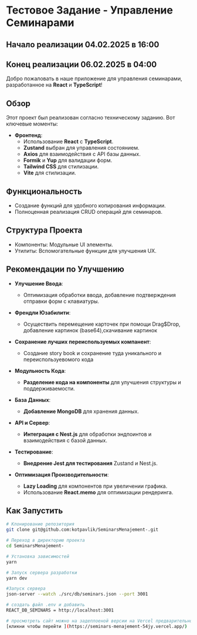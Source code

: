 # Тестовое Задание - Управление Семинарами
## Начало реализации 04.02.2025 в 16:00 
## Конец реализации 06.02.2025 в 04:00 
Добро пожаловать в наше приложение для управления семинарами, разработанное на **React** и **TypeScript**!

## Обзор

Этот проект был реализован согласно техническому заданию. Вот ключевые моменты:

- **Фронтенд**: 
  - Использование **React** с **TypeScript**.
  - **Zustand** выбран для управления состоянием.
  - **Axios** для взаимодействия с API базы данных.
  - **Formik** и **Yup** для валидации форм.
  - **Tailwind CSS** для стилизации.
  - **Vite** для стилизации.

## Функциональность

- Создание функций для удобного копирования информации.
- Полноценная реализация CRUD операций для семинаров.

## Структура Проекта

- Компоненты: Модульные UI элементы.
- Утилиты: Вспомогательные функции для улучшения UX.

## Рекомендации по Улучшению

- **Улучшение Ввода**: 
  - Оптимизация обработки ввода, добавление подтверждения отправки форм с клавиатуры.
  
- **Френдли Юзабилити**: 
  - Осуществить перемещение карточек при помощи Drag$Drop, добавление картинок (base64),скачивание картинок

- **Сохранение лучших переиспользуемых компанент**: 
  - Создание story book и сохранение туда уникального и переиспользуевомого кода 

  
- **Модульность Кода**:
  - **Разделение кода на компоненты** для улучшения структуры и поддерживаемости.

- **База Данных**:
  - **Добавление MongoDB** для хранения данных.

- **API и Сервер**:
  - **Интеграция с Nest.js** для обработки эндпоинтов и взаимодействия с базой данных.

- **Тестирование**:
  - **Внедрение Jest для тестирования** Zustand и Nest.js.

- **Оптимизация Производительности**:
  - **Lazy Loading** для компонентов при увеличении графика.
  - Использование **React.memo** для оптимизации рендеринга.

## Как Запустить

```sh
# Клонирование репозитория
git clone git@github.com:kotpavlik/SeminarsMenajement-.git

# Переход в директорию проекта
cd SeminarsMenajement-

# Установка зависимостей
yarn 

# Запуск сервера разработки
yarn dev

#Запуск сервера 
json-server --watch ./src/db/seminars.json --port 3001

# создать файл .env и добавить
REACT_DB_SEMINARS = http://localhost:3001

# просмотреть сайт можно на задеплоеной версии на Vercel предварительно запустив локально сервер на 3001 порте
[кликни чтобы перейти ](https://seminars-menajement-54jy.vercel.app/)